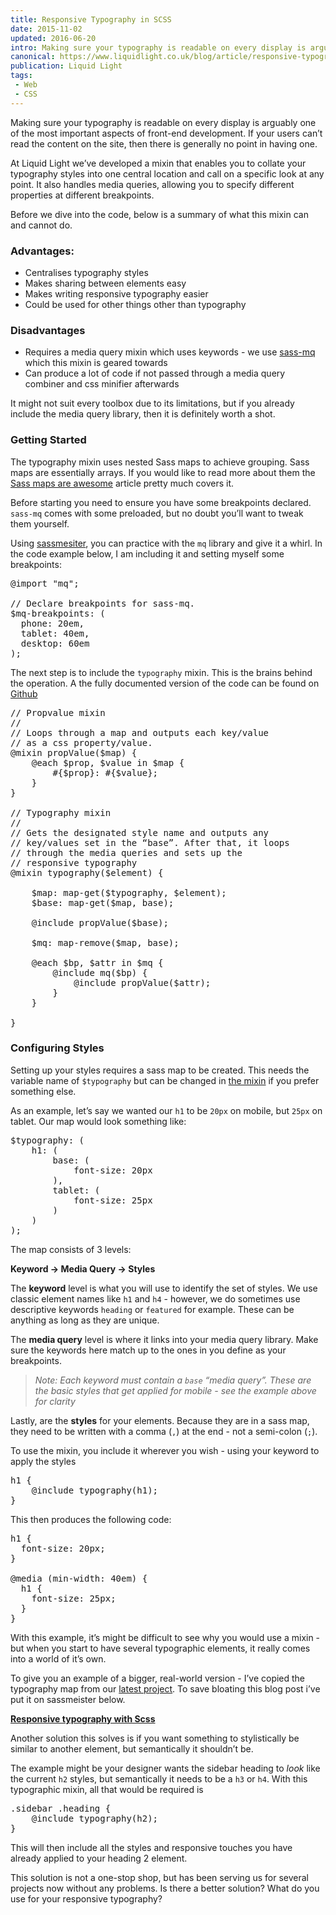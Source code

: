 ```yaml
---
title: Responsive Typography in SCSS
date: 2015-11-02
updated: 2016-06-20
intro: Making sure your typography is readable on every display is arguably one of the most important aspects of front-end development. If your users can’t read the content on the ...
canonical: https://www.liquidlight.co.uk/blog/article/responsive-typography-in-scss/
publication: Liquid Light
tags:
 - Web
 - CSS
---
```


<p>Making sure your typography is readable on every display is arguably one of the most important aspects of front-end development. If your users can’t read the content on the site, then there is generally no point in having one.</p>

<p>At Liquid Light we’ve developed a mixin that enables you to collate your typography styles into one central location and call on a specific look at any point. It also handles media queries, allowing you to specify different properties at different breakpoints.</p>



<p>Before we dive into the code, below is a summary of what this mixin can and cannot do. </p>





<h3 id="advantages">Advantages:</h3>



<ul>
<li>Centralises typography styles</li>
<li>Makes sharing between elements easy</li>
<li>Makes writing responsive typography easier</li>
<li>Could be used for other things other than typography</li>
</ul>





<h3 id="disadvantages">Disadvantages</h3>



<ul>
<li>Requires a media query mixin which uses keywords - we use <a href="https://github.com/sass-mq/sass-mq">sass-mq</a> which this mixin is geared towards</li>
<li>Can produce a lot of code if not passed through a media query combiner and css minifier afterwards</li>
</ul>



<p>It might not suit every toolbox due to its limitations, but if you already include the media query library, then it is definitely worth a shot.</p>





<h3 id="getting-started">Getting Started</h3>



<p>The typography mixin uses nested Sass maps to achieve grouping. Sass maps are essentially arrays. If you would like to read more about them the <a href="https://viget.com/extend/sass-maps-are-awesome">Sass maps are awesome</a> article pretty much covers it.</p>



<p>Before starting you need to ensure you have some breakpoints declared. <code>sass-mq</code> comes with some preloaded, but no doubt you’ll want to tweak them yourself. </p>



<p>Using <a href="http://sassmeister.com/">sassmesiter</a>, you can practice with the <code>mq</code> library and give it a whirl. In the code example below, I am including it and setting myself some breakpoints:</p>



<pre class="language-scss">@import "mq";

// Declare breakpoints for sass-mq.
$mq-breakpoints: (
  phone: 20em,
  tablet: 40em,
  desktop: 60em
);</pre>





<p>The next step is to include the <code>typography</code> mixin. This is the brains behind the operation. A the fully documented version of the code can be found on <a href="https://github.com/liquidlight/responsive-typography">Github</a></p>



<pre class="language-scss">// Propvalue mixin
//
// Loops through a map and outputs each key/value 
// as a css property/value.
@mixin propValue($map) {
    @each $prop, $value in $map {
        #{$prop}: #{$value};
    }
}

// Typography mixin
//
// Gets the designated style name and outputs any
// key/values set in the “base”. After that, it loops
// through the media queries and sets up the 
// responsive typography
@mixin typography($element) {

    $map: map-get($typography, $element);
    $base: map-get($map, base);

    @include propValue($base);

    $mq: map-remove($map, base);

    @each $bp, $attr in $mq {
        @include mq($bp) {
            @include propValue($attr);
        }
    }

}</pre>







<h3 id="configuring-styles">Configuring Styles</h3>



<p>Setting up your styles requires a sass map to be created. This needs the variable name of <code>$typography</code> but can be changed in <a href="https://github.com/liquidlight/responsive-typography/blob/master/_typography.scss#L96">the mixin</a> if you prefer something else.</p>



<p>As an example, let’s say we wanted our <code>h1</code> to be <code>20px</code> on mobile, but <code>25px</code> on tablet. Our map would look something like:</p>



<pre class="language-scss">$typography: (
    h1: (
        base: (
            font-size: 20px
        ),
        tablet: (
            font-size: 25px
        )
    )
);</pre>





<p>The map consists of 3 levels:</p>



<p><strong>Keyword -&gt; Media Query -&gt; Styles</strong></p>



<p>The <strong>keyword</strong> level is what you will use to identify the set of styles. We use classic element names like <code>h1</code> and <code>h4</code> - however, we do sometimes use descriptive keywords <code>heading</code> or <code>featured</code> for example. These can be anything as long as they are unique.</p>



<p>The <strong>media query</strong> level is where it links into your media query library. Make sure the keywords here match up to the ones in you define as your breakpoints.</p>



<blockquote>
  <em>Note: Each keyword must contain a <code>base</code> “media query”. These are the basic styles that get applied for mobile - see the example above for clarity</em><br>
</blockquote>



<p>Lastly, are the <strong>styles</strong> for your elements. Because they are in a sass map, they need to be written with a comma (<code>,</code>) at the end - not a semi-colon (<code>;</code>).</p>



<p>To use the mixin, you include it wherever you wish - using your keyword to apply the styles</p>



<pre class="language-scss">h1 {
    @include typography(h1);
}</pre>





<p>This then produces the following code:</p>



<pre class="language-scss">h1 {
  font-size: 20px;
}

@media (min-width: 40em) {
  h1 {
    font-size: 25px;
  }
}</pre>





<p>With this example, it’s might be difficult to see why you would use a mixin - but when you start to have several typographic elements, it really comes into a world of it’s own.</p>



<p>To give you an example of a bigger, real-world version - I’ve copied the typography map from our <a href="https://www.liquidlight.co.uk/projects/project/barbican-insurance/">latest project</a>. To save bloating this blog post i’ve put it on sassmeister below.</p>



<p><strong><a href="http://sassmeister.com/gist/c3f431aabdf95b644d42">Responsive typography with Scss</a></strong></p>



<p>Another solution this solves is if you want something to stylistically be similar to another element, but semantically it shouldn’t be.</p>



<p>The example might be your designer wants the sidebar heading to <em>look</em> like the current <code>h2</code> styles, but semantically it needs to be a <code>h3</code> or <code>h4</code>. With this typographic mixin, all that would be required is</p>



<pre class="language-scss">.sidebar .heading {
    @include typography(h2);
}</pre>





<p>This will then include all the styles and responsive touches you have already applied to your heading 2 element.</p>



<p>This solution is not a one-stop shop, but has been serving us for several projects now without any problems. Is there a better solution? What do you use for your responsive typography?</p>